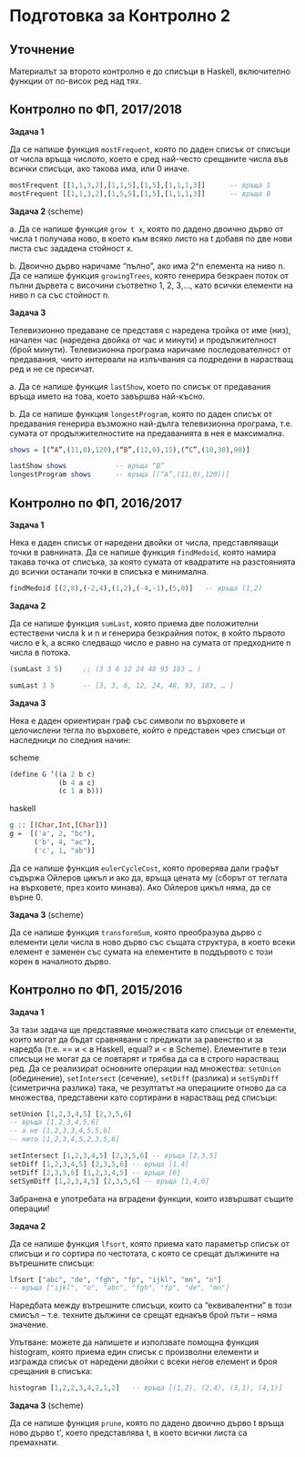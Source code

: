 # Подготовка за Контролно 2

## Уточнение
  Материалът за второто контролно е до списъци в Haskell, включително функции от по-висок ред над тях.

## Контролно по ФП, 2017/2018

**Задача 1**  

Да се напише функция `mostFrequent`, която по даден списък от списъци от числа връща числото, което е сред най-често срещаните числа във всички списъци, ако такова има, или 0 иначе.

```haskell
mostFrequent [[1,1,3,2],[1,1,5],[1,5],[1,1,1,3]]      -- връща 1
mostFrequent [[1,1,3,2],[1,5,5],[1,5],[1,1,1,3]]      -- връща 0
```

**Задача 2** (scheme)  

a. Да се напише функция `grow t x`, която по дадено двоично дърво от   числа t получава ново, в което към всяко листо на t добавя по две нови листа със зададена стойност x.  

b. Двоично дърво наричаме “пълно”, ако има 2^n елемента на ниво n. Да се напише функция `growingTrees`, която генерира безкраен поток от пълни дървета с височини съответно 1, 2, 3,..., като всички елементи на ниво n са със стойност n.  

**Задача 3**  

Телевизионно предаване се представя с наредена тройка от име (низ), начален час (наредена двойка от час и минути) и продължителност (брой минути). Телевизионна програма наричаме последователност от предавания, чиито интервали на излъчвания са подредени в нарастващ ред и не се пресичат.  

a. Да се напише функция `lastShow`, което по списък от предавания връща името на това, което завършва най-късно.  

b. Да се напише функция `longestProgram`, която по даден списък от предавания генерира възможно най-дълга телевизионна програма, т.е. сумата от продължителностите на предаванията в нея е максимална.

```haskell
shows = [(“A”,(11,0),120),(“B”,(12,0),15),(“C”,(10,30),90)]

lastShow shows            -- връща “B”
longestProgram shows      -- връща [(“A”,(11,0),120))]
```

## Контролно по ФП, 2016/2017

**Задача 1**  

Нека е даден списък от наредени двойки от числа, представляващи точки в равнината. Да се напише функция `findMedoid`, която намира такава точка от списъка, за която сумата от квадратите на разстоянията до всички останали точки в списъка е минимална.

```haskell
findMedoid [(2,8),(-2,4),(1,2),(-4,-1),(5,0)]   -- връща (1,2)
```

**Задача 2**  

Да се напише функция `sumLast`, която приема две положителни естествени числа k и n и генерира безкрайния поток, в който първото число е k, а всяко следващо число е равно на сумата от предходните n числа в потока.

```scheme
(sumLast 3 5)     ;; (3 3 6 12 24 48 93 183 … )
```
```haskell
sumLast 3 5       -- [3, 3, 6, 12, 24, 48, 93, 183, … ]
```

**Задача 3**

Нека е даден ориентиран граф със символи по върховете и целочислени тегла по върховете, който е представен чрез списъци от наследници по следния начин:

scheme
```scheme
(define G ‘((a 2 b c)
            (b 4 a c)
            (c 1 a b)))
```

haskell
```haskell
g :: [(Char,Int,[Char])]
g =  [('a', 2, "bc"),
      ('b', 4, "ac"),
      ('c', 1, "ab")]
```
Да се напише функция `eulerCycleCost`, която проверява дали графът съдържа Ойлеров цикъл и ако да, връща цената му (сборът от теглата на върховете, през които минава). Ако Ойлеров цикъл няма, да се върне 0.

**Задача 3** (scheme)

Да се напише функция `transformSum`, която преобразува дърво с елементи цели числа в ново дърво със същата структура, в което всеки елемент е заменен със сумата на елементите в поддървото с този корен в началното дърво.

## Контролно по ФП, 2015/2016

**Задача 1**  

За тази задача ще представяме множествата като списъци от елементи, които могат да бъдат сравнявани с предикати за равенство и за наредба (т.е. == и < в Haskell, equal? и < в Scheme). Елементите в тези списъци не могат да се повтарят и трябва да са в строго нарастващ ред. Да се реализират основните операции над множества: `setUnion` (обединение), `setIntersect` (сечение), `setDiff` (разлика) и `setSymDiff` (симетрична разлика) така, че резултатът на операциите отново да са множества, представени като сортирани в нарастващ ред списъци:

```haskell
setUnion [1,2,3,4,5] [2,3,5,6]
-- връща [1,2,3,4,5,6]
-- а не [1,2,3,3,4,5,5,6]
-- нито [1,2,3,4,5,2,3,5,6]

setIntersect [1,2,3,4,5] [2,3,5,6] -- връща [2,3,5]
setDiff [1,2,3,4,5] [2,3,5,6] -- връща [1,4]
setDiff [2,3,5,6] [1,2,3,4,5] -- връща [6]
setSymDiff [1,2,3,4,5] [2,3,5,6] -- връща [1,4,6]
```

Забранена е употребата на вградени функции, които извършват същите операции!

**Задача 2**  

Да се напише функция `lfsort`, която приема като параметър списък от списъци и го сортира по честотата, с която се срещат дължините на вътрешните списъци:

```haskell
lfsort ["abc", "de", "fgh", "fp", "ijkl", "mn", "o"]
-- връща ["ijkl", "o", "abc", "fgh", "fp", "de", "mn"]
```

Наредбата между вътрешните списъци, които са “еквивалентни” в този смисъл – т.е. техните дължини се срещат еднакъв брой пъти – няма значение.

Упътване: можете да напишете и използвате помощна функция histogram, която приема един списък с произволни елементи и изгражда списък от наредени двойки с всеки негов елемент и броя срещания в списъка:

```haskell
histogram [1,2,2,3,4,2,1,2]   -- връща [(1,2), (2,4), (3,1), (4,1)]
```

**Задача 3** (scheme)  

Да се напише функция `prune`, която по дадено двоично дърво t връща ново дърво t', което представлява t, в което всички листа са премахнати.
